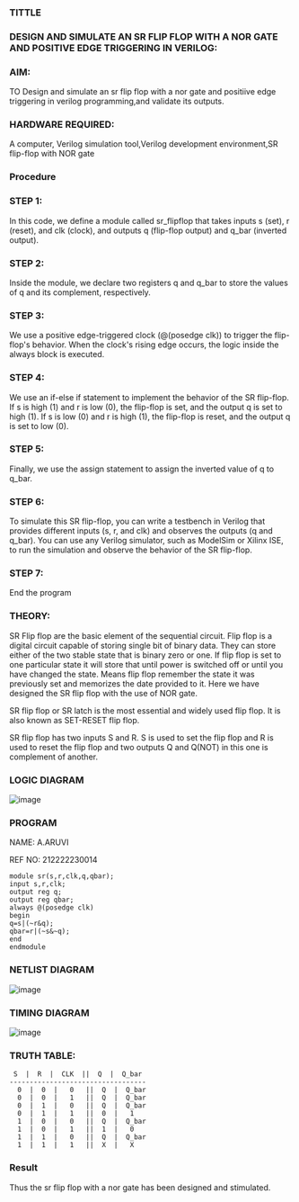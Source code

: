 ### TITTLE

### DESIGN AND SIMULATE AN SR FLIP FLOP WITH A NOR GATE AND POSITIVE EDGE TRIGGERING IN VERILOG:

### AIM: 

TO Design and simulate an sr flip flop with a nor gate and positiive edge triggering in verilog programming,and validate its outputs.

### HARDWARE REQUIRED:

A computer, Verilog simulation tool,Verilog development environment,SR flip-flop with NOR gate

### Procedure

### STEP 1:

In this code, we define a module called sr_flipflop that takes inputs s (set), r (reset), and clk (clock), and outputs q (flip-flop output) and q_bar (inverted output).

### STEP 2:

Inside the module, we declare two registers q and q_bar to store the values of q and its complement, respectively.

### STEP 3:

We use a positive edge-triggered clock (@(posedge clk)) to trigger the flip-flop's behavior. When the clock's rising edge occurs, the logic inside the always block is executed.

### STEP 4:

We use an if-else if statement to implement the behavior of the SR flip-flop. If s is high (1) and r is low (0), the flip-flop is set, and the output q is set to high (1). If s is low (0) and r is high (1), the flip-flop is reset, and the output q is set to low (0).

### STEP 5:

Finally, we use the assign statement to assign the inverted value of q to q_bar.

### STEP 6:

To simulate this SR flip-flop, you can write a testbench in Verilog that provides different inputs (s, r, and clk) and observes the outputs (q and q_bar). You can use any Verilog simulator, such as ModelSim or Xilinx ISE, to run the simulation and observe the behavior of the SR flip-flop.

### STEP 7:

End the program

### THEORY:

SR Flip flop are the basic element of the sequential circuit. Flip flop is a digital circuit capable of storing single bit of binary data. They can store either of the two stable state that is binary zero or one. If flip flop is set to one particular state it will store that until power is switched off or until you have changed the state. Means flip flop remember the state it was previously set and memorizes the date provided to it. Here we have designed the SR flip flop with the use of NOR gate.

SR flip flop or SR latch is the most essential and widely used flip flop. It is also known as SET-RESET flip flop. 

SR flip flop has two inputs S and R. S is used to set the flip flop and R is used to reset the flip flop and two outputs Q and Q(NOT)  in this one is complement of another. 

### LOGIC DIAGRAM

![image](https://github.com/Anandanaruvi/Simulation-project--Digital-Electronics/assets/120443233/23c4e543-7ae1-4ad0-9d1e-f0430920f6e8)

### PROGRAM
NAME: A.ARUVI

REF NO: 212222230014

``` 
module sr(s,r,clk,q,qbar);
input s,r,clk;
output reg q;
output reg qbar;
always @(posedge clk)
begin
q=s|(~r&q);
qbar=r|(~s&~q);
end
endmodule
```
### NETLIST DIAGRAM

![image](https://github.com/Anandanaruvi/Simulation-project--Digital-Electronics/assets/120443233/d108dd0d-fc9f-4557-9fd3-9d13678717ee)

### TIMING DIAGRAM

![image](https://github.com/Anandanaruvi/Simulation-project--Digital-Electronics/assets/120443233/7e24272f-d5ba-412a-8fc9-fafea21afa9f)

### TRUTH TABLE:
```
 S  |  R  |  CLK  ||  Q  |  Q_bar
----------------------------------
  0  |  0  |   0   ||  Q  |  Q_bar
  0  |  0  |   1   ||  Q  |  Q_bar
  0  |  1  |   0   ||  Q  |  Q_bar
  0  |  1  |   1   ||  0  |   1
  1  |  0  |   0   ||  Q  |  Q_bar
  1  |  0  |   1   ||  1  |   0
  1  |  1  |   0   ||  Q  |  Q_bar
  1  |  1  |   1   ||  X  |   X
```
### Result 

Thus the sr flip flop with a nor gate has been designed and stimulated.
